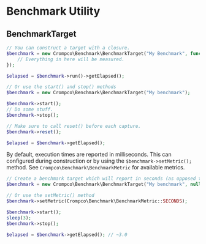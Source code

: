 # Benchmark Utility

## BenchmarkTarget

```php
// You can construct a target with a closure.
$benchmark = new Crompco\Benchmark\BenchmarkTarget("My Benchmark", function() {
    // Everything in here will be measured.
});

$elapsed = $benchmark->run()->getElapsed();

// Or use the start() and stop() methods
$benchmark = new Crompco\Benchmark\BenchmarkTarget("My benchmark");

$benchmark->start();
// Do some stuff.
$benchmark->stop();

// Make sure to call reset() before each capture.
$benchmark->reset();

$elapsed = $benchmark->getElapsed();
```

By default, execution times are reported in milliseconds. This can configured during construction
or by using the ```$benchmark->setMetric();``` method. See ```Crompco\Benchmark\BenchmarkMetric``` for available metrics.

```php
// Create a benchmark target which will report in seconds (as opposed to the ms default)
$benchmark = new Crompco\Benchmark\BenchmarkTarget("My benchmark", null, Crompco\Benchmark\BenchmarkMetric::SECONDS);

// Or use the setMetric() method
$benchmark->setMetric(Crompco\Benchmark\BenchmarkMetric::SECONDS);

$benchmark->start();
sleep(3);
$benchmark->stop();

$elapsed = $benchmark->getElapsed(); // ~3.0
```